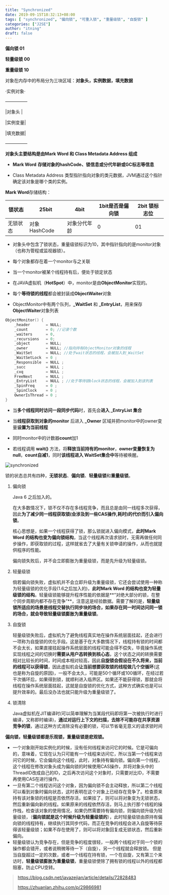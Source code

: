 ```yaml
---
title: "Synchronized"
date: 2019-09-15T18:32:13+08:00
tags: [ "synchronized", "偏向锁", "可重入锁", "重量级锁", "自旋锁" ]
categories: ["J2SE"]
author: "itning"
draft: false
---
```

**偏向锁      01**

**轻量级锁  00**

**重量级锁  10**

对象在内存中的布局分为三块区域：**对象头，实例数据，填充数据**
<!--more-->
·实例对象·

—————

|对象头    |

|实例变量|

|填充数据|

—————

**对象头主要结构是由Mark Word 和 Class Metadata Address 组成**

- **Mark Word**	**存储对象的hashCode、锁信息或分代年龄或GC标志等信息**

- Class Metadata Address	类型指针指向对象的类元数据，JVM通过这个指针确定该对象是哪个类的实例。

**Mark Word**存储结构：

| 锁状态   | 25bit        | 4bit         | 1bit是否是偏向锁 | 2bit 锁标志位 |
| -------- | ------------ | ------------ | ---------------- | ------------- |
| 无锁状态 | 对象HashCode | 对象分代年龄 | 0                | 01            |

- 对象头中包含了锁状态，重量级锁标识为10，其中指针指向的是monitor对象（也称为管程或监视器锁）。

- 每个对象都存在着一个monitor与之关联

- 当一个monitor被某个线程持有后，便处于锁定状态

- 在JAVA虚拟机（**HotSpot**）中，monitor是由**ObjectMonitor**实现的。
- 每个**等待锁的线程**都会被封装成**ObjectWaiter**对象
- ObjectMonitor中有两个队列，**_WaitSet** 和 **_EntryList**，用来保存**ObjectWaiter**对象列表

```c++
ObjectMonitor() {
    _header       = NULL;
    _count        = 0; //记录个数
    _waiters      = 0,
    _recursions   = 0;
    _object       = NULL;
    _owner        = NULL; //指向持有ObjectMonitor对象的线程
    _WaitSet      = NULL; //处于wait状态的线程，会被加入到_WaitSet
    _WaitSetLock  = 0 ;
    _Responsible  = NULL ;
    _succ         = NULL ;
    _cxq          = NULL ;
    FreeNext      = NULL ;
    _EntryList    = NULL ; //处于等待锁block状态的线程，会被加入到该列表
    _SpinFreq     = 0 ;
    _SpinClock    = 0 ;
    OwnerIsThread = 0 ;
}
```

- 当**多个线程同时访问一段同步代码**时，首先会**进入 _EntryList 集合**

- 当**线程获取到对象的monitor** 后进入 **_Owner** 区域并把monitor中的owner变量**设置为当前线程**

- 同时monitor中的计数器**count**加1

- 若线程调用 **wait()** 方法，将**释放当前持有的monitor**，**owner变量恢复为null**，**count自减1**，同时**该线程进入 WaitSet集合中**等待被唤醒。

![synchronized](/images/2019-09-15-synchronized/a.png)

锁的状态总共有四种，**无锁状态**、**偏向锁**、**轻量级锁**和**重量级锁**。

1. 偏向锁

   Java 6 之后加入的。

   在大多数情况下，锁不仅不存在多线程竞争，而且总是由同一线程多次获得，因此**为了减少同一线程获取锁(会涉及到一些CAS操作,耗时)的代价而引入偏向锁**。

   核心思想是，如果一个线程获得了锁，那么锁就进入偏向模式，**此时Mark Word 的结构也变为偏向锁结构**，当这个线程再次请求锁时，无需再做任何同步操作，即获取锁的过程，这样就省去了大量有关锁申请的操作，从而也就提供程序的性能。

   偏向锁失败后，并不会立即膨胀为重量级锁，而是先升级为轻量级锁。

2. 轻量级锁

   倘若偏向锁失败，虚拟机并不会立即升级为重量级锁，它还会尝试使用一种称为轻量级锁的优化手段(1.6之后加入的)，**此时Mark Word 的结构也变为轻量级锁的结构**。轻量级锁能够提升程序性能的依据是**“对绝大部分的锁，在整个同步周期内都不存在竞争”**，注意这是经验数据。需要了解的是，**轻量级锁所适应的场景是线程交替执行同步块的场合，如果存在同一时间访问同一锁的场合，就会导致轻量级锁膨胀为重量级锁**。

3. 自旋锁

   轻量级锁失败后，虚拟机为了避免线程真实地在操作系统层面挂起，还会进行一项称为自旋锁的优化手段。这是基于在大多数情况下，线程持有锁的时间都不会太长，如果直接挂起操作系统层面的线程可能会得不偿失，毕竟操作系统实现线程之间的切换时**需要从用户态转换到核心态**，这个状态之间的转换需要相对比较长的时间，时间成本相对较高，因此**自旋锁会假设在不久将来，当前的线程可以获得锁**，因此虚拟机会**让当前想要获取锁的线程做几个空循环**(这也是称为自旋的原因)，一般不会太久，可能是50个循环或100循环，在经过若干次循环后，如果得到锁，就顺利进入临界区。如果还不能获得锁，那就会将线程在操作系统层面挂起，这就是自旋锁的优化方式，这种方式确实也是可以提升效率的。最后没办法也就只能升级为重量级锁了。

4. 锁清除

   Java虚拟机在JIT编译时(可以简单理解为当某段代码即将第一次被执行时进行编译，又称即时编译)，**通过对运行上下文的扫描，去除不可能存在共享资源竞争的锁**，通过这种方式消除没有必要的锁，可以节省毫无意义的请求锁时间

**偏向锁，轻量级锁都是乐观锁，重量级锁是悲观锁。**

- 一个对象刚开始实例化的时候，没有任何线程来访问它的时候。它是可偏向的，意味着，它现在认为只可能有一个线程来访问它，所以当第一个线程来访问它的时候，它会偏向这个线程，此时，对象持有偏向锁。偏向第一个线程，这个线程在修改对象头成为偏向锁的时候使用CAS操作，并将对象头中的ThreadID改成自己的ID，之后再次访问这个对象时，只需要对比ID，不需要再使用CAS在进行操作。
- 一旦有第二个线程访问这个对象，因为偏向锁不会主动释放，所以第二个线程可以看到对象时偏向状态，这时表明在这个对象上已经存在竞争了。检查原来持有该对象锁的线程是否依然存活，如果挂了，则可以将对象变为无锁状态，然后重新偏向新的线程。如果原来的线程依然存活，则马上执行那个线程的操作栈，检查该对象的使用情况，如果仍然需要持有偏向锁，则偏向锁升级为轻量级锁，（**偏向锁就是这个时候升级为轻量级锁的**），此时轻量级锁由原持有偏向锁的线程持有，继续执行其同步代码，而正在竞争的线程会进入自旋等待获得该轻量级锁；如果不存在使用了，则可以将对象回复成无锁状态，然后重新偏向。
- 轻量级锁认为竞争存在，但是竞争的程度很轻，一般两个线程对于同一个锁的操作都会错开，或者说稍微等待一下（自旋），另一个线程就会释放锁。 但是当自旋超过一定的次数，或者一个线程在持有锁，一个在自旋，又有第三个来访时，**轻量级锁膨胀为重量级锁**，重量级锁使除了拥有锁的线程以外的线程都阻塞，防止CPU空转。



> https://blog.csdn.net/javazejian/article/details/72828483
>
> https://zhuanlan.zhihu.com/p/29866981
